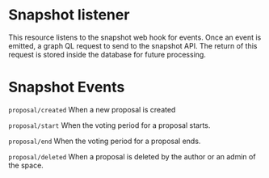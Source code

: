 # Snapshot listener

This resource listens to the snapshot web hook for events. Once an event is emitted, a graph QL request to send to the snapshot API. The return of this request is stored inside the database for future processing.


# Snapshot Events

`proposal/created` When a new proposal is created

`proposal/start` When the voting period for a proposal starts.

`proposal/end` When the voting period for a proposal ends.

`proposal/deleted` When a proposal is deleted by the author or an admin of the space.
